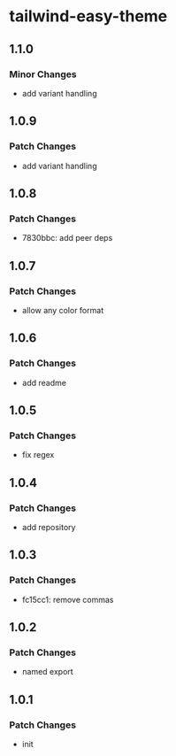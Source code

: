 # tailwind-easy-theme

## 1.1.0

### Minor Changes

- add variant handling

## 1.0.9

### Patch Changes

- add variant handling

## 1.0.8

### Patch Changes

- 7830bbc: add peer deps

## 1.0.7

### Patch Changes

- allow any color format

## 1.0.6

### Patch Changes

- add readme

## 1.0.5

### Patch Changes

- fix regex

## 1.0.4

### Patch Changes

- add repository

## 1.0.3

### Patch Changes

- fc15cc1: remove commas

## 1.0.2

### Patch Changes

- named export

## 1.0.1

### Patch Changes

- init
